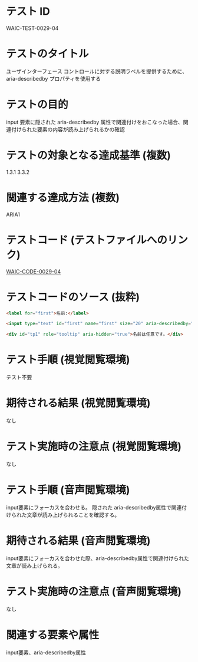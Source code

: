 

# テスト ID
WAIC-TEST-0029-04

# テストのタイトル
ユーザインターフェース コントロールに対する説明ラベルを提供するために、aria-describedby プロパティを使用する

# テストの目的
input 要素に隠された aria-describedby 属性で関連付けをおこなった場合、関連付けられた要素の内容が読み上げられるかの確認

# テストの対象となる達成基準 (複数)
1.3.1
3.3.2

# 関連する達成方法 (複数)
ARIA1

# テストコード (テストファイルへのリンク)
[WAIC-CODE-0029-04](https://waic.github.io/as_test/WAIC-CODE/WAIC-CODE-0029-04.html)

# テストコードのソース (抜粋)
```html
<label for="first">名前:</label>

<input type="text" id="first" name="first" size="20" aria-describedby="tp1" aria-required="false"/>

<div id="tp1" role="tooltip" aria-hidden="true">名前は任意です。</div>
```
# テスト手順 (視覚閲覧環境)
テスト不要

# 期待される結果 (視覚閲覧環境)
なし

# テスト実施時の注意点 (視覚閲覧環境)
なし

# テスト手順 (音声閲覧環境)
input要素にフォーカスを合わせる。
隠された aria-describedby属性で関連付けられた文章が読み上げられることを確認する。

# 期待される結果 (音声閲覧環境)
input要素にフォーカスを合わせた際、aria-describedby属性で関連付けられた文章が読み上げられる。

# テスト実施時の注意点 (音声閲覧環境)
なし

# 関連する要素や属性
input要素、aria-describedby属性


